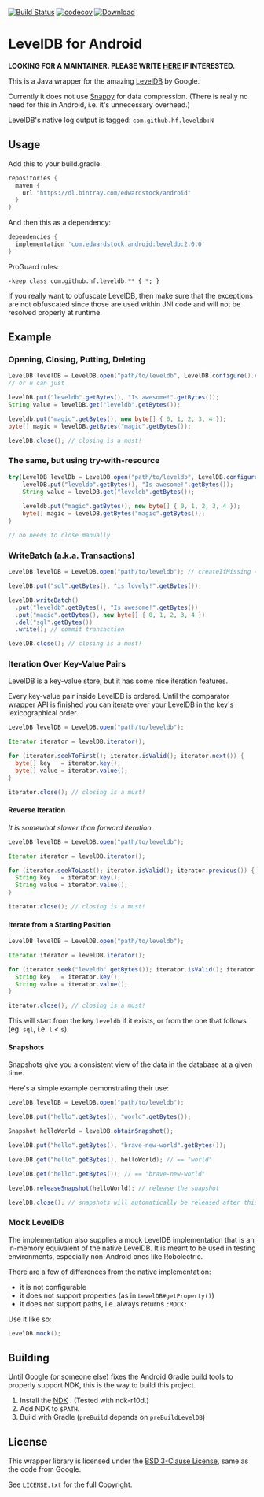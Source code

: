 [![Build Status](https://travis-ci.org/hf/leveldb-android.svg?branch=master)](https://travis-ci.org/hf/leveldb-android) [![codecov](https://codecov.io/gh/hf/leveldb-android/branch/master/graph/badge.svg)](https://codecov.io/gh/hf/leveldb-android) [![Download](https://api.bintray.com/packages/stojan/android/leveldb-android/images/download.svg)](https://bintray.com/stojan/android/leveldb-android/_latestVersion)
# LevelDB for Android

**LOOKING FOR A MAINTAINER. PLEASE WRITE [HERE](https://github.com/hf/leveldb-android/issues/12) IF INTERESTED.**

This is a Java wrapper for the amazing
[LevelDB](https://github.com/google/leveldb) by Google.

Currently it does not use [Snappy](http://google.github.io/snappy/) for data
compression. (There is really no need for this in Android, i.e. it's unnecessary
overhead.)

LevelDB's native log output is tagged: `com.github.hf.leveldb:N`

## Usage

Add this to your build.gradle:

```groovy
repositories {
  maven {
    url "https://dl.bintray.com/edwardstock/android"
  }
}
```

And then this as a dependency:

```groovy
dependencies {
  implementation 'com.edwardstock.android:leveldb:2.0.0'
}
```

ProGuard rules:

```
-keep class com.github.hf.leveldb.** { *; }
```

If you really want to obfuscate LevelDB, then make sure that the exceptions are not obfuscated since those are used within JNI code and will not be resolved properly at runtime.

## Example

### Opening, Closing, Putting, Deleting

```java
LevelDB levelDB = LevelDB.open("path/to/leveldb", LevelDB.configure().createIfMissing(true));
// or u can just

levelDB.put("leveldb".getBytes(), "Is awesome!".getBytes());
String value = levelDB.get("leveldb".getBytes());

leveldb.put("magic".getBytes(), new byte[] { 0, 1, 2, 3, 4 });
byte[] magic = levelDB.getBytes("magic".getBytes());

levelDB.close(); // closing is a must!
```


### The same, but using try-with-resource
```java
try(LevelDB levelDb = LevelDB.open("path/to/leveldb", LevelDB.configure().createIfMissing(true))) {
    levelDB.put("leveldb".getBytes(), "Is awesome!".getBytes());
    String value = levelDB.get("leveldb".getBytes());
    
    leveldb.put("magic".getBytes(), new byte[] { 0, 1, 2, 3, 4 });
    byte[] magic = levelDB.getBytes("magic".getBytes());   
}

// no needs to close manually
```

### WriteBatch (a.k.a. Transactions)

```java
LevelDB levelDB = LevelDB.open("path/to/leveldb"); // createIfMissing == true

levelDB.put("sql".getBytes(), "is lovely!".getBytes());

levelDB.writeBatch()
  .put("leveldb".getBytes(), "Is awesome!".getBytes())
  .put("magic".getBytes(), new byte[] { 0, 1, 2, 3, 4 })
  .del("sql".getBytes())
  .write(); // commit transaction

levelDB.close(); // closing is a must!

```

### Iteration Over Key-Value Pairs

LevelDB is a key-value store, but it has some nice iteration features.

Every key-value pair inside LevelDB is ordered. Until the comparator wrapper API
is finished you can iterate over your LevelDB in the key's lexicographical order.

```java
LevelDB levelDB = LevelDB.open("path/to/leveldb");

Iterator iterator = levelDB.iterator();

for (iterator.seekToFirst(); iterator.isValid(); iterator.next()) {
  byte[] key   = iterator.key();
  byte[] value = iterator.value();
}

iterator.close(); // closing is a must!
```

#### Reverse Iteration

*It is somewhat slower than forward iteration.*

```java
LevelDB levelDB = LevelDB.open("path/to/leveldb");

Iterator iterator = levelDB.iterator();

for (iterator.seekToLast(); iterator.isValid(); iterator.previous()) {
  String key   = iterator.key();
  String value = iterator.value();
}

iterator.close(); // closing is a must!
```

#### Iterate from a Starting Position

```java
LevelDB levelDB = LevelDB.open("path/to/leveldb");

Iterator iterator = levelDB.iterator();

for (iterator.seek("leveldb".getBytes()); iterator.isValid(); iterator.next()) {
  String key   = iterator.key();
  String value = iterator.value();
}

iterator.close(); // closing is a must!
```

This will start from the key `leveldb` if it exists, or from the one that
follows (eg. `sql`, i.e. `l` < `s`).

#### Snapshots

Snapshots give you a consistent view of the data in the database at a given time.

Here's a simple example demonstrating their use:

```java
LevelDB levelDB = LevelDB.open("path/to/leveldb");

levelDB.put("hello".getBytes(), "world".getBytes());

Snapshot helloWorld = levelDB.obtainSnapshot();

levelDB.put("hello".getBytes(), "brave-new-world".getBytes());

levelDB.get("hello".getBytes(), helloWorld); // == "world"

levelDB.get("hello".getBytes()); // == "brave-new-world"

levelDB.releaseSnapshot(helloWorld); // release the snapshot

levelDB.close(); // snapshots will automatically be released after this
```

### Mock LevelDB

The implementation also supplies a mock LevelDB implementation that is an in-memory 
equivalent of the native LevelDB. It is meant to be used in testing environments,
especially non-Android ones like Robolectric.

There are a few of differences from the native implementation:

+ it is not configurable
+ it does not support properties (as in `LevelDB#getProperty()`)
+ it does not support paths, i.e. always returns `:MOCK:`

Use it like so:

```java
LevelDB.mock();
```

## Building

Until Google (or someone else) fixes the Android Gradle build tools to properly
support NDK, this is the way to build this project.

1. Install the [NDK](https://developer.android.com/tools/sdk/ndk/index.html)
. (Tested with ndk-r10d.)
2. Add NDK to `$PATH`.
3. Build with Gradle (`preBuild` depends on `preBuildLevelDB`)

## License

This wrapper library is licensed under the
[BSD 3-Clause License](http://opensource.org/licenses/BSD-3-Clause),
same as the code from Google.

See `LICENSE.txt` for the full Copyright.
